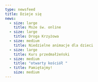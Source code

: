 ```yaml
---
type: newsfeed
title: Dzieje się
news:
  - size: large
    title: Msze św. online
  - size: large
    title: Droga Krzyżowa
  - size: medium
    title: Niedzielne animacje dla dzieci
  - size: large
    title: Kurs przedmałżeński
  - size: medium
    title: "otwarty kościół "
  - title: Pamiętajmy!
    size: medium
---
```

